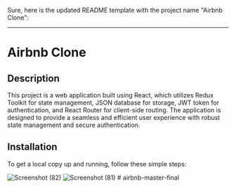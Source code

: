 Sure, here is the updated README template with the project name "Airbnb Clone":

---

# Airbnb Clone

## Description

This project is a web application built using React, which utilizes Redux Toolkit for state management, JSON database for storage, JWT token for authentication, and React Router for client-side routing. The application is designed to provide a seamless and efficient user experience with robust state management and secure authentication.

## Installation

To get a local copy up and running, follow these simple steps:


![Screenshot (82)](https://github.com/user-attachments/assets/adcc981f-7938-4c30-8944-7c0200a8f6ab)
![Screenshot (81)](https://github.com/user-attachments/assets/9c326d6f-42b3-4723-8329-674053288010)
#   a i r b n b - m a s t e r - f i n a l  
 